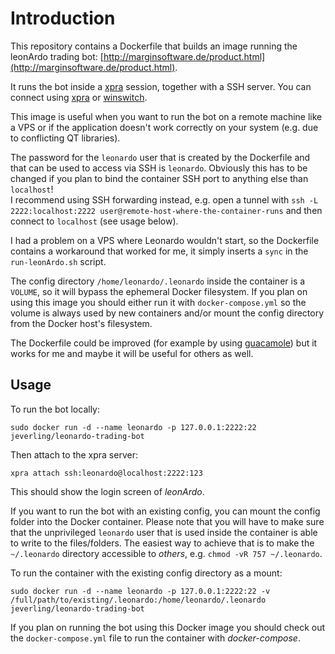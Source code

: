 # Introduction

This repository contains a Dockerfile that builds an image running the leonArdo trading bot: [http://marginsoftware.de/product.html](http://marginsoftware.de/product.html).

It runs the bot inside a [xpra](http://xpra.org/) session, together with a SSH server. You can connect using [xpra](http://xpra.org/) or [winswitch](http://winswitch.org).

This image is useful when you want to run the bot on a remote machine like a VPS or if the application doesn't work correctly on your system (e.g. due to conflicting QT libraries).

The password for the `leonardo` user that is created by the Dockerfile and that can be used to access via SSH is `leonardo`. Obviously this has to be changed if you plan to bind the container SSH port to anything else than `localhost`!
<br>
I recommend using SSH forwarding instead, e.g. open a tunnel with `ssh -L 2222:localhost:2222 user@remote-host-where-the-container-runs` and then connect to `localhost` (see usage below).

I had a problem on a VPS where Leonardo wouldn't start, so the Dockerfile contains a workaround that worked for me, it simply inserts a `sync` in the `run-leonArdo.sh` script.

The config directory `/home/leonardo/.leonardo` inside the container is a `VOLUME`, so it will bypass the ephemeral Docker filesystem. If you plan on using this image you should either run it with `docker-compose.yml` so the volume is always used by new containers and/or mount the config directory from the Docker host's filesystem.  


The Dockerfile could be improved (for example by using [guacamole](http://guacamole.incubator.apache.org/)) but it works for me and maybe it will be useful for others as well.


## Usage

To run the bot locally:

`sudo docker run -d --name leonardo -p 127.0.0.1:2222:22 jeverling/leonardo-trading-bot`

Then attach to the xpra server:

`xpra attach ssh:leonardo@localhost:2222:123`

This should show the login screen of *leonArdo*.

If you want to run the bot with an existing config, you can mount the config folder into the Docker container. Please note that you will have to make sure that the unprivileged `leonardo` user that is used inside the container is able to write to the files/folders. The easiest way to achieve that is to make the `~/.leonardo` directory accessible to *others*, e.g. `chmod -vR 757 ~/.leonardo`.

To run the container with the existing config directory as a mount:

`sudo docker run -d --name leonardo -p 127.0.0.1:2222:22 -v /full/path/to/existing/.leonardo:/home/leonardo/.leonardo jeverling/leonardo-trading-bot`

If you plan on running the bot using this Docker image you should check out the `docker-compose.yml` file to run the container with *docker-compose*.
